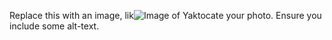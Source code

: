 Replace this with an image, lik![Image of Yaktocat](https://octodex.github.com/images/yaktocat.png)e your photo. Ensure you include some alt-text.
